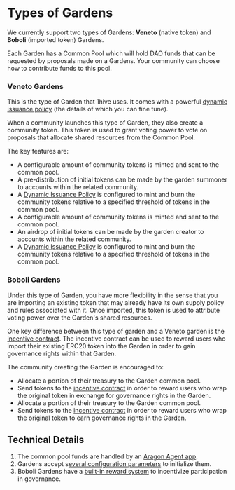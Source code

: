 # Types of Gardens

We currently support two types of Gardens: **Veneto** \(native token\)  and  **Boboli** \(imported token\) Gardens.

Each Garden has a Common Pool which will hold DAO funds that can be requested by proposals made on a Gardens. Your community can choose how to contribute funds to this pool.

### Veneto Gardens

This is the type of Garden that 1hive uses. It comes with a powerful [dynamic issuance policy](issuance-policy/dynamic-issuance.md) \(the details of which you can fine tune\).

When a community launches this type of Garden, they also create a community token. This token is used to grant voting power to vote on proposals that allocate shared resources from the Common Pool.

The key features are:

* A configurable amount of community tokens is minted and sent to the common pool.
* A pre-distribution of initial tokens can be made by the garden summoner to accounts within the related community.
* A [Dynamic Issuance Policy](https://forum.1hive.org/t/dynamic-honey-supply-policy-proposal/2224) is configured to mint and burn the community tokens relative to a specified threshold of tokens in the common pool.
* A configurable amount of community tokens is minted and sent to the common pool.
* An airdrop of initial tokens can be made by the garden creator to accounts within the related community.
* A [Dynamic Issuance Policy](https://forum.1hive.org/t/dynamic-honey-supply-policy-proposal/2224) is configured to mint and burn the community tokens relative to a specified threshold of tokens in the common pool.

### Boboli Gardens

Under this type of Garden, you have more flexibility in the sense that you are importing an existing token that may already have its own supply policy and rules associated with it. Once imported, this token is used to attribute voting power over the Garden's shared resources.

One key difference between this type of garden and a Veneto garden is the [incentive contract](https://github.com/1Hive/unipool). The incentive contract can be used to reward users who import their existing ERC20 token into the Garden in order to gain governance rights within that Garden.

The community creating the Garden is encouraged to:

* Allocate a portion of their treasury to the Garden common pool.
* Send tokens to the [incentive contract](https://github.com/1Hive/unipool) in order to reward users who wrap the original token in exchange for governance rights in the Garden.
* Allocate a portion of their treasury to the Garden common pool.
* Send tokens to the [incentive contract](https://github.com/1Hive/unipool) in order to reward users who wrap the original token to earn governance rights in the Garden.

## Technical Details

1. The common pool funds are handled by an [Aragon Agent app](https://aragon.org/agent).
2. Gardens accept s[everal configuration parameters](documentation-for-developers/apps/) to initialize them.
3. Boboli Gardens have a [built-in reward system](garden-creators/byot-garden-wrapping-incentive.md) to incentivize participation in governance.

